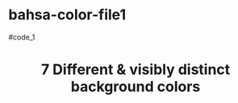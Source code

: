 # bahsa-color-file1

#code_1


<!DOCTYPE html> 
<html> 
<head> 
<title> 
Background Colors 
</title> 
</head> 
<body onLoad="f1()" onUnload="msg()"> 
<h1 align="center">7 Different & visibly distinct background colors</h1> 
</body> 
<script type="text/javascript"> 
function f1() 
{ 
document.bgColor="red"; 
window.setTimeout("f2()",1500); 
} 
function f2() 
{ 
document.bgColor="green"; 
window.setTimeout("f3()",1500); 
} 
function f3() 
{ 
document.bgColor="pink"; 
window.setTimeout("f4()",1500); 
} 
function f4() 
{ 
document.bgColor="orange"; 
window.setTimeout("f5()",1500); 
} 
function f5() 
{ 
document.bgColor="skyblue"; 
window.setTimeout("f6()",1500); 
} 
function f6() 
{ 
document.bgColor="voilet"; 
window.setTimeout("f7()",1500); 
} 
function f7() 
{ 
document.bgColor="aqua"; 
window.setTimeout("f1()",1500); 
} 
function msg() 
{ 
alert("Display of 7 different colors"); 
} 
</script> 
</html>
